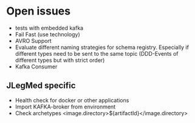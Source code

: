 # Open issues
* tests with embedded kafka 
* Fail Fast (use technology)
* AVRO Support
* Evaluate different naming strategies for schema registry. Especially if different types need to be sent to the same topic (DDD-Events of different types but with strict order)
* Kafka Consumer

## JLegMed specific
* Health check for docker or other applications 
* Import KAFKA-broker from environment
* Check archetypes <image.directory>${artifactId}</image.directory>
